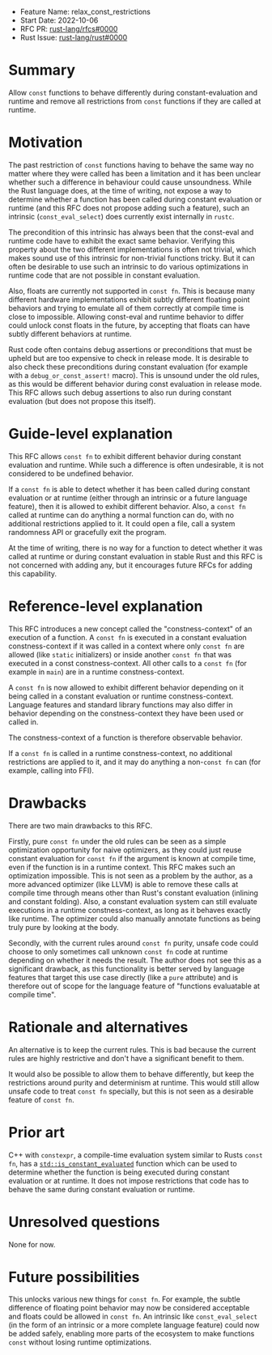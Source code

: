 - Feature Name: relax_const_restrictions
- Start Date: 2022-10-06
- RFC PR: [rust-lang/rfcs#0000](https://github.com/rust-lang/rfcs/pull/0000)
- Rust Issue: [rust-lang/rust#0000](https://github.com/rust-lang/rust/issues/0000)

# Summary
[summary]: #summary

Allow `const` functions to behave differently during constant-evaluation and runtime and remove all restrictions from `const` functions if they are called at runtime.

# Motivation
[motivation]: #motivation

The past restriction of `const` functions having to behave the same way no matter where they were called has been a limitation and it has been unclear whether such a difference in behaviour could cause unsoundness. While the Rust language does, at the time of writing, not expose a way to determine whether a function has been called during constant evaluation or runtime (and this RFC does not propose adding such a feature), such an intrinsic (`const_eval_select`) does currently exist internally in `rustc`.

The precondition of this intrinsic has always been that the const-eval and runtime code have to exhibit the exact same behavior. Verifying this property about the two different implementations is often not trivial, which makes sound use of this intrinsic for non-trivial functions tricky. But it can often be desirable to use such an intrinsic to do various optimizations in runtime code that are not possible in constant evaluation.

Also, floats are currently not supported in `const fn`. This is because many different hardware implementations exhibit subtly different floating point behaviors and trying to emulate all of them correctly at compile time is close to impossible. Allowing const-eval and runtime behavior to differ could unlock const floats in the future, by accepting that floats can have subtly different behaviors at runtime.

Rust code often contains debug assertions or preconditions that must be upheld but are too expensive to check in release mode. It is desirable to also check these preconditions during constant evaluation (for example with a `debug_or_const_assert!` macro). This is unsound under the old rules, as this would be different behavior during const evaluation in release mode. This RFC allows such debug assertions to also run during constant evaluation (but does not propose this itself).

# Guide-level explanation
[guide-level-explanation]: #guide-level-explanation

This RFC allows `const fn` to exhibit different behavior during constant evaluation and runtime. While such a difference is often undesirable, it is not considered to be undefined behavior.

If a `const fn` is able to detect whether it has been called during constant evaluation or at runtime (either through an intrinsic or a future language feature), then it is allowed to exhibit different behavior. Also, a `const fn` called at runtime can do anything a normal function can do, with no additional restrictions applied to it. It could open a file, call a system randomness API or gracefully exit the program. 

At the time of writing, there is no way for a function to detect whether it was called at runtime or during constant evaluation in stable Rust and this RFC is not concerned with adding any, but it encourages future RFCs for adding this capability.

# Reference-level explanation
[reference-level-explanation]: #reference-level-explanation

This RFC introduces a new concept called the "constness-context" of an execution of a function. A `const fn` is executed in a constant evaluation constness-context if it was called in a context where only `const fn` are allowed (like `static` initializers) or inside another `const fn` that was executed in a const constness-context. All other calls to a `const fn` (for example in `main`) are in a runtime constness-context.

A `const fn` is now allowed to exhibit different behavior depending on it being called in a constant evaluation or runtime constness-context. Language features and standard library functions may also differ in behavior depending on the constness-context they have been used or called in.

The constness-context of a function is therefore observable behavior.

If a `const fn` is called in a runtime constness-context, no additional restrictions are applied to it, and it may do anything a non-`const fn` can (for example, calling into FFI).

# Drawbacks
[drawbacks]: #drawbacks

There are two main drawbacks to this RFC.

Firstly, pure `const fn` under the old rules can be seen as a simple optimization opportunity for naive optimizers, as they could just reuse constant evaluation for `const fn` if the argument is known at compile time, even if the function is in a runtime context. This RFC makes such an optimization impossible. This is not seen as a problem by the author, as a more advanced optimizer (like LLVM) is able to remove these calls at compile time through means other than Rust's constant evaluation (inlining and constant folding). Also, a constant evaluation system can still evaluate executions in a runtime constness-context, as long as it behaves exactly like runtime. The optimizer could also manually annotate functions as being truly pure by looking at the body.

Secondly, with the current rules around `const fn` purity, unsafe code could choose to only sometimes call unknown `const fn` code at runtime depending on whether it needs the result. The author does not see this as a significant drawback, as this functionality is better served by language features that target this use case directly (like a `pure` attribute) and is therefore out of scope for the language feature of "functions evaluatable at compile time".

# Rationale and alternatives
[rationale-and-alternatives]: #rationale-and-alternatives

An alternative is to keep the current rules. This is bad because the current rules are highly restrictive and don't have a significant benefit to them.

It would also be possible to allow them to behave differently, but keep the restrictions around purity and determinism at runtime. This would still allow unsafe code to treat `const fn` specially, but this is not seen as a desirable feature of `const fn`.

# Prior art
[prior-art]: #prior-art

C++ with `constexpr`, a compile-time evaluation system similar to Rusts `const fn`, has a [`std::is_constant_evaluated`](std-is-constant-evaluated) function which can be used to determine whether the function is being executed during constant evaluation or at runtime. It does not impose restrictions that code has to behave the same during constant evaluation or runtime.


# Unresolved questions
[unresolved-questions]: #unresolved-questions

None for now.

# Future possibilities
[future-possibilities]: #future-possibilities

This unlocks various new things for `const fn`. For example, the subtle difference of floating point behavior may now be considered acceptable and floats could be allowed in `const fn`. An intrinsic like `const_eval_select` (in the form of an intrinsic or a more complete language feature) could now be added safely, enabling more parts of the ecosystem to make functions `const` without losing runtime optimizations.

[std-is-constant-evaluated]: https://en.cppreference.com/w/cpp/types/is_constant_evaluated